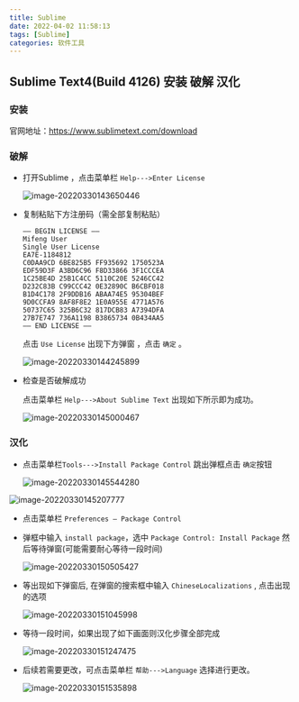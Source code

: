 ```yaml
---
title: Sublime
date: 2022-04-02 11:58:13
tags: [Sublime]
categories: 软件工具
---
```




## Sublime Text4(Build 4126) 安装  破解 汉化 

### 安装

官网地址：https://www.sublimetext.com/download



### 破解

- 打开Sublime ，点击菜单栏 `Help--->Enter License`

  ![image-20220330143650446](https://cdn.jsdelivr.net/gh/phzyw/img/images/202203301530300.png)

  

- 复制粘贴下方注册码（需全部复制粘贴）

  ```text
  —– BEGIN LICENSE —–
  Mifeng User
  Single User License
  EA7E-1184812
  C0DAA9CD 6BE825B5 FF935692 1750523A
  EDF59D3F A3BD6C96 F8D33866 3F1CCCEA
  1C25BE4D 25B1C4CC 5110C20E 5246CC42
  D232C83B C99CCC42 0E32890C B6CBF018
  B1D4C178 2F9DDB16 ABAA74E5 95304BEF
  9D0CCFA9 8AF8F8E2 1E0A955E 4771A576
  50737C65 325B6C32 817DCB83 A7394DFA
  27B7E747 736A1198 B3865734 0B434AA5
  —— END LICENSE ——
  ```

  点击 `Use License`  出现下方弹窗 ，点击 `确定` 。

  ![image-20220330144245899](https://cdn.jsdelivr.net/gh/phzyw/img/images/202203301442923.png)

  

- 检查是否破解成功

  点击菜单栏 `Help--->About Sublime Text` 出现如下所示即为成功。

  ![image-20220330145000467](https://cdn.jsdelivr.net/gh/phzyw/img/images/202203301450491.png)

  

### 汉化

- 点击菜单栏`Tools--->Install Package Control` 跳出弹框点击 `确定`按钮

  ![image-20220330145544280](https://cdn.jsdelivr.net/gh/phzyw/img/images/202203301455310.png)

![image-20220330145207777](https://cdn.jsdelivr.net/gh/phzyw/img/images/202203301452799.png)

- 点击菜单栏 `Preferences – Package Control`

- 弹框中输入 `install package`，选中 `Package Control: Install Package` 然后等待弹窗(可能需要耐心等待一段时间) 

  ![image-20220330150505427](https://cdn.jsdelivr.net/gh/phzyw/img/images/202204021201981.png)

- 等出现如下弹窗后, 在弹窗的搜索框中输入 `ChineseLocalizations` , 点击出现的选项

  ![image-20220330151045998](https://cdn.jsdelivr.net/gh/phzyw/img/images/202203301510022.png)

- 等待一段时间，如果出现了如下画面则汉化步骤全部完成

  ![image-20220330151247475](https://cdn.jsdelivr.net/gh/phzyw/img/images/202204021201692.png)

- 后续若需要更改，可点击菜单栏 `帮助--->Language` 选择进行更改。

  ![image-20220330151535898](https://cdn.jsdelivr.net/gh/phzyw/img/images/202204021201452.png)









